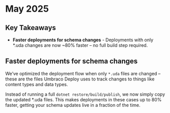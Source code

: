 # May 2025

## Key Takeaways

* **Faster deployments for schema changes** - Deployments with only *.uda changes are now ~80% faster – no full build step required.

## Faster deployments for schema changes 
We’ve optimized the deployment flow when only `*.uda` files are changed – these are the files Umbraco Deploy uses to track changes to things like content types and data types.

Instead of running a full `dotnet restore/build/publish`, we now simply copy the updated *.uda files.
This makes deployments in these cases up to 80% faster, getting your schema updates live in a fraction of the time.

